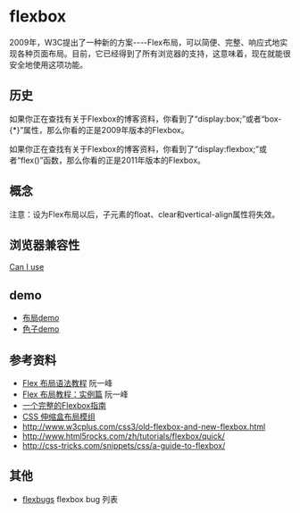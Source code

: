 # flexbox
2009年，W3C提出了一种新的方案----Flex布局，可以简便、完整、响应式地实现各种页面布局。目前，它已经得到了所有浏览器的支持，这意味着，现在就能很安全地使用这项功能。

## 历史
如果你正在查找有关于Flexbox的博客资料，你看到了“display:box;”或者“box-{*}”属性，那么你看的正是2009年版本的Flexbox。

如果你正在查找有关于Flexbox的博客资料，你看到了“display:flexbox;”或者“flex()”函数，那么你看的正是2011年版本的Flexbox。

## 概念


注意：设为Flex布局以后，子元素的float、clear和vertical-align属性将失效。

## 浏览器兼容性
[Can I use](http://caniuse.com/#search=flexbox)


## demo
* [布局demo](https://htmlpreview.github.io/?https://github.com/iamjoel/front-end-note/blob/master/detail/css/layout/flexbox/layout.html)
* [色子demo](https://htmlpreview.github.io/?https://github.com/iamjoel/front-end-note/blob/master/detail/css/layout/flexbox/dice-demo.html)




## 参考资料
* [Flex 布局语法教程](http://www.ruanyifeng.com/blog/2015/07/flex-grammar.html) 阮一峰
* [Flex 布局教程：实例篇](http://www.ruanyifeng.com/blog/2015/07/flex-examples.html) 阮一峰
* [一个完整的Flexbox指南](http://www.w3cplus.com/css3/a-guide-to-flexbox-new.html)
* [CSS 伸缩盒布局模组](http://www.w3.org/html/ig/zh/css-flex-1/)
* http://www.w3cplus.com/css3/old-flexbox-and-new-flexbox.html
* http://www.html5rocks.com/zh/tutorials/flexbox/quick/
* http://css-tricks.com/snippets/css/a-guide-to-flexbox/

## 其他
* [flexbugs](https://github.com/philipwalton/flexbugs) flexbox bug 列表